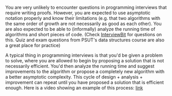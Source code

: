You are very unlikely to encounter questions in programming interviews that require writing proofs. However, you are expected to use asymptotic notation properly and know their limitations (e.g. that two algorithms with the same order of growth are not necessarily as good as each other). You are also expected to be able to (informally) analyze the running time of algorithms and short pieces of code.
(Check [InterviewBit](https://www.interviewbit.com/courses/programming/time-complexity/how-to-calculate-running-time/#problems) for questions on this. Quiz and exam questions from PSUT's data structures course are also a great place for practice)

A typical thing in programming interviews is that you'd be given a problem to solve, where you are allowed to begin by proposing a solution that is not necessarily efficient. You'd then analyze the running time and suggest improvements to the algorithm or propose a completely new algorithm with a better asymptotic complexity. This cycle of design + analysis + improvement can repeat until you have proposed a solution that is efficient enough.
Here is a video showing an example of this process: [link](https://www.youtube.com/watch?v=XKu_SEDAykw&ab_channel=LifeatGoogle)

